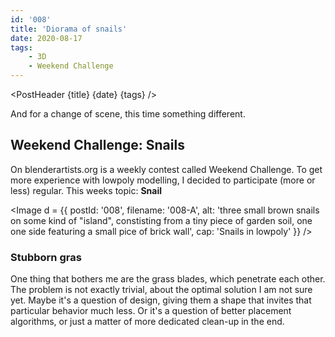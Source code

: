 ```yaml
---
id: '008'
title: 'Diorama of snails'
date: 2020-08-17
tags:
    - 3D
    - Weekend Challenge
---
```




<script>
    import Image from '$lib/Image.svelte'
    import Link from '$lib/Link.svelte'
	import PostHeader from '$lib/PostHeader.svelte'
</script>



<PostHeader {title} {date} {tags} />

And for a change of scene, this time something different.

## Weekend Challenge: Snails

On blenderartists.org is a weekly contest called <Link href="https://blenderartists.org/c/contests/weekend-challenge/25" >Weekend Challenge</Link>. To get more experience with lowpoly modelling, I decided to participate (more or less) regular. This weeks topic: **Snail**

<Image d = {{ postId: '008', filename: '008-A',
	alt: 'three small brown snails on some kind of "island", constisting from a tiny piece of garden soil, one one side featuring a small pice of brick wall',
	cap: 'Snails in lowpoly'
}} />

### Stubborn gras

One thing that bothers me are the grass blades, which penetrate each other. The problem is not exactly trivial, about the optimal solution I am not sure yet. Maybe it's a question of design, giving them a shape that invites that particular behavior much less. Or it's a question of better placement algorithms, or just a matter of more dedicated clean-up in the end.
